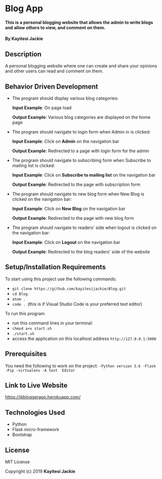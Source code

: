 # Blog App
#### This is a personal blogging website that allows the admin to write blogs and allow others to view, and comment on them.
#### By **Kayitesi Jackie**
## Description
A personal blogging website where one can create and share your opinions and other users can read and comment on them.
## Behavior Driven Development
* The program should display various blog categories:

     **Input Example**: On page load

     **Output Example**: Various blog categories are displayed on the home page

* The program should navigate to login form when Admin in is clicked:

     **Input Example**: Click on **Admin** on the navigation bar

     **Output Example**: Redirected to a page with login form for the admin

* The program should navigate to subscribing form when Subscribe to mailing list is clicked:

     **Input Example**: Click on **Subscribe to mailing list** on the navigation bar

     **Output Example**: Redirected to the page with subscription form

* The program should navigate to new blog form when New Blog is clicked on the navigation bar:

    **Input Example**: Click on **New Blog** on the navigation bar

    **Output Example**: Redirected to the page with new blog form

* The program should navigate to readers' side when logout is clicked on the navigation bar:

     **Input Example**: Click on **Logout** on the navigation bar

     **Output Example**: Redirected to the blog readers' side of the website

## Setup/Installation Requirements
To start using this project use the following commands:

* `git clone https://github.com/kayitesijackie/Blog.git`
* `cd Blog`
* `atom .`
* `code . `(this is if Visual Studio Code is your preferred text editor)

To run this program
* run this command lines in your terminal:
* `chmod a+x start.sh`
* `./start.sh`
* access the application on this localhost address `http://127.0.0.1:5000`

## Prerequisites
You need the following to work on the project:
`-Python version 3.6
-Flask
-Pip
-virtualenv
-A text  Editor`
## Link to Live Website

https://jkbloggerapp.herokuapp.com/


## Technologies Used
* Python
* Flask micro-framework
* Bootstrap

## License
MIT License

Copyright (c) 2019 **Kayitesi Jackie**

